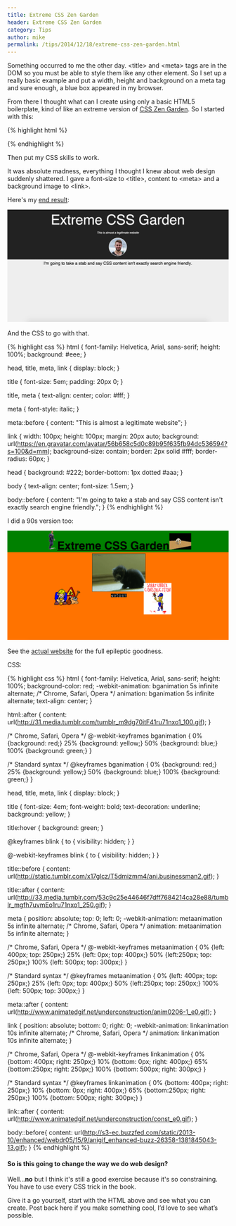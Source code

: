 ```yaml
---
title: Extreme CSS Zen Garden
header: Extreme CSS Zen Garden
category: Tips
author: mike
permalink: /tips/2014/12/18/extreme-css-zen-garden.html
---
```


Something occurred to me the other day. <span class="url">&lt;title&gt;</span> and <span class="url">&lt;meta&gt;</span> tags are in the DOM so you must be able to style them like any other element. So I set up a really basic example and put a width, height and background on a meta tag and sure enough, a blue box appeared in my browser.

From there I thought what can I create using only a basic HTML5 boilerplate, kind of like an extreme version of [CSS Zen Garden](http://www.csszengarden.com/). So I started with this:

{% highlight html %}
<!DOCTYPE html>
<html>
    <head>
        <title>Extreme CSS Garden</title>
        <meta charset="UTF-8">
        <link rel="stylesheet" type="text/css" href="style.css">
    </head>
    <body></body>
</html>
{% endhighlight %}

Then put my CSS skills to work.

It was absolute madness, everything I thought I knew about web design suddenly shattered. I gave a font-size to <span class="url">&lt;title&gt;</span>, content to <span class="url">&lt;meta&gt;</span> and a background image to <span class="url">&lt;link&gt;</span>.

Here's my [end result](http://cyan-accordion.cloudvent.net/index.html):

[<img src="/images/blog/css-garden/css-garden.png" alt="extreme css zen garden">](http://cyan-accordion.cloudvent.net/index.html)

And the CSS to go with that.

{% highlight css %}
html {
    font-family: Helvetica, Arial, sans-serif;
    height: 100%;
    background: #eee;
}

head, title, meta, link {
    display: block;
}

title {
    font-size: 5em;
    padding: 20px 0;
}

title, meta {
    text-align: center;
    color: #fff;
}

meta {
    font-style: italic;
}

meta::before {
    content: "This is almost a legitimate website";
}

link {
    width: 100px;
    height: 100px;
    margin: 20px auto;
    background: url(https://en.gravatar.com/avatar/56b658c5d0c89b95f635fb94dc536594?s=100&d=mm);
    background-size: contain;
    border: 2px solid #fff;
    border-radius: 60px;
}

head {
    background: #222;
    border-bottom: 1px dotted #aaa;
}

body {
    text-align: center;
    font-size: 1.5em;
}

body::before {
    content: "I'm going to take a stab and say CSS content isn't exactly search engine friendly.";
}
{% endhighlight %}

I did a 90s version too:

[<img src="/images/blog/css-garden/css-garden-2.png" alt="extreme css zen garden">](http://cyan-accordion.cloudvent.net/index2.html)

See the [actual website](http://cyan-accordion.cloudvent.net/index2.html) for the full epileptic goodness.

CSS:

{% highlight css %}
html {
    font-family: Helvetica, Arial, sans-serif;
    height: 100%;
    background-color: red;
    -webkit-animation: bganimation 5s infinite alternate; /* Chrome, Safari, Opera */
    animation: bganimation 5s infinite alternate;
    text-align: center;
}

html::after {
    content: url(http://31.media.tumblr.com/tumblr_m9dg70itF41ru71nxo1_100.gif);
}

/* Chrome, Safari, Opera */
@-webkit-keyframes bganimation {
    0%   {background: red;}
    25%  {background: yellow;}
    50%  {background: blue;}
    100% {background: green;}
}

/* Standard syntax */
@keyframes bganimation {
    0%   {background: red;}
    25%  {background: yellow;}
    50%  {background: blue;}
    100% {background: green;}
}

head, title, meta, link {
    display: block;
}

title {
    font-size: 4em;
    font-weight: bold;
    text-decoration: underline;
    background: yellow;
}

title:hover {
    background: green;
}

@keyframes blink {
    to {
        visibility: hidden;
    }
}

@-webkit-keyframes blink {
    to {
        visibility: hidden;
    }
}

title::before {
    content: url(http://static.tumblr.com/x17glcz/T5dmizmm4/ani.businessman2.gif);
}

title::after {
    content: url(http://33.media.tumblr.com/53c9c25e44646f7dff7684214ca28e88/tumblr_mgfh7uvmEo1ru71nxo1_250.gif);
}

meta {
    position: absolute;
    top: 0;
    left: 0;
    -webkit-animation: metaanimation 5s infinite alternate; /* Chrome, Safari, Opera */
    animation: metaanimation 5s infinite alternate;
}

/* Chrome, Safari, Opera */
@-webkit-keyframes metaanimation {
    0%   {left: 400px; top: 250px;}
    25%  {left: 0px; top: 400px;}
    50%  {left:250px; top: 250px;}
    100% {left: 500px; top: 300px;}
}

/* Standard syntax */
@keyframes metaanimation {
    0%   {left: 400px; top: 250px;}
    25%  {left: 0px; top: 400px;}
    50%  {left:250px; top: 250px;}
    100% {left: 500px; top: 300px;}
}

meta::after {
    content: url(http://www.animatedgif.net/underconstruction/anim0206-1_e0.gif);
}

link {
    position: absolute;
    bottom: 0;
    right: 0;
    -webkit-animation: linkanimation 10s infinite alternate; /* Chrome, Safari, Opera */
    animation: linkanimation 10s infinite alternate;
}

/* Chrome, Safari, Opera */
@-webkit-keyframes linkanimation {
    0%   {bottom: 400px; right: 250px;}
    10%  {bottom: 0px; right: 400px;}
    65%  {bottom:250px; right: 250px;}
    100% {bottom: 500px; right: 300px;}
}

/* Standard syntax */
@keyframes linkanimation {
    0%   {bottom: 400px; right: 250px;}
    10%  {bottom: 0px; right: 400px;}
    65%  {bottom:250px; right: 250px;}
    100% {bottom: 500px; right: 300px;}
}

link::after {
    content: url(http://www.animatedgif.net/underconstruction/const_e0.gif);
}

body::before{
    content: url(http://s3-ec.buzzfed.com/static/2013-10/enhanced/webdr05/15/9/anigif_enhanced-buzz-26358-1381845043-13.gif);
}
{% endhighlight %}



#### So is this going to change the way we do web design?
Well...**no** but I think it's still a good exercise because it's so constraining. You have to use every CSS trick in the book.

Give it a go yourself, start with the HTML above and see what you can create. Post back here if you make something cool, I’d love to see what’s possible.
